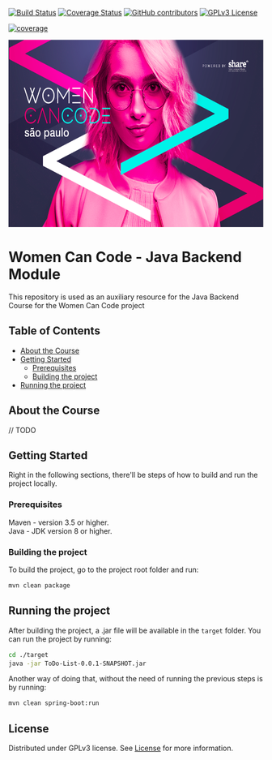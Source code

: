 
<!-- PROJECT SHIELDS -->
[![Build Status][build-shield]][build-url]
[![Coverage Status][coverage-shield]][coverage-url]
[![GitHub contributors][contributors-shield]][contributors-url]
[![GPLv3 License][license-shield]][license-url]

<a href="https://coveralls.io/github/badges/shields">
        <img src="https://img.shields.io/coveralls/github/badges/shields.svg"
            alt="coverage"></a>

<!-- PROJECT LOGO -->
<br />
<p align="center">
  <a href="https://github.com/luanapp/women-can-code-java">
    <img src="women-can-code.png" alt="Women Can Code logo" width="658" height="370">
  </a>
</p>

# Women Can Code - Java Backend Module
This repository is used as an auxiliary resource for the Java Backend Course for the Women Can Code project

## Table of Contents
* [About the Course](#about-the-course)
* [Getting Started](#getting-started)
  * [Prerequisites](#prerequisites)
  * [Building the project](#building-the-project)
* [Running the project](#running-the-project) 


## About the Course
// TODO
## Getting Started
Right in the following sections, there'll be steps of how to build and run the project locally.
### Prerequisites
Maven - version 3.5 or higher.<br/>
Java - JDK version 8 or higher.
### Building the project
To build the project, go to the project root folder and run:
```sh
mvn clean package
```
## Running the project 
After building the project, a .jar file will be available in the `target` folder. You can run the project by running:
```sh
cd ./target
java -jar ToDo-List-0.0.1-SNAPSHOT.jar
```
Another way of doing that, without the need of running the previous steps is by running:
```sh
mvn clean spring-boot:run
```
## License
Distributed under GPLv3 license. See [License]([license-link]) for more information.

[build-shield]: https://travis-ci.org/luanapp/women-can-code-java.svg?branch=master
[build-url]: https://travis-ci.org/luanapp/women-can-code-java
[contributors-shield]: https://img.shields.io/github/contributors/luanapp/women-can-code-java.svg
[contributors-url]: https://github.com/luanapp/women-can-code-java/graphs/contributors
[coverage-shield]: https://coveralls.io/repos/github/luanapp/women-can-code-java/badge.svg?branch=master
[coverage-url]:https://coveralls.io/github/luanapp/women-can-code-java?branch=master
[license-shield]: https://img.shields.io/badge/license-GPLv3-blue.svg?style=flat-square
[license-url]: https://raw.githubusercontent.com/luanapp/women-can-code-java/master/LICENSE
